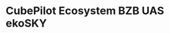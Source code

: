 # CubePilot Ecosystem BZB UAS ekoSKY



<figure><img src="../.gitbook/assets/CubePilot-Ecosystem-BZB-UAS-ekoSKY（RGB-4098x5464dpi).jpg" alt=""><figcaption></figcaption></figure>
